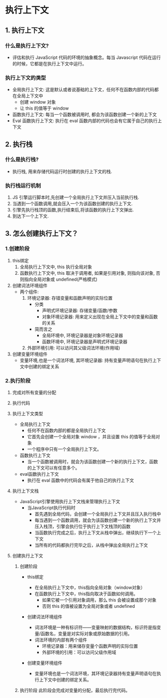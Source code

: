 # 执行上下文

## 1. 执行上下文

### 什么是执行上下文?

- 评估和执行 JavaScript 代码的环境的抽象概念。每当 Javascript 代码在运行的时候，它都是在执行上下文中运行。

### 执行上下文的类型

- 全局执行上下文: 这是默认或者说基础的上下文，任何不在函数内部的代码都在全局上下文中
    - 创建 window 对象
    - 让 this 的值等于 window
- 函数执行上下文: 每当一个函数被调用时, 都会为该函数创建一个新的上下文
- Eval 函数执行上下文: 执行在 eval 函数内部的代码也会有它属于自己的执行上下文

## 2. 执行栈

### 什么是执行栈?

- 执行栈, 用来存储代码运行时创建的执行上下文的栈.

### 执行栈运行机制

1. JS 引擎运行脚本时,先创建一个全局执行上下文并压入当前执行栈.
2. 当遇到一个函数调用,就会压入一个为该函数创建的执行上下文.
3. 引擎先执行栈顶的函数,执行结束后,将该函数的执行上下文弹出.
4. 到达下一个上下文.

## 3. 怎么创建执行上下文？

### 1.创建阶段

1. this绑定
    1. 全局执行上下文中, this 执行全局对象
    2. 函数执行上下文中, this 取决于调用者, 如果是引用对象, 则指向该对象, 否则指向全局对象或 undefined(严格模式)
2. 创建词法环境组件
    - 两个组件:
        1. 环境记录器: 存错变量和函数声明的实际位置
            - 分类
                - 声明式环境记录器: 存储变量/函数/参数
                - 对象环境记录器: 用来定义出现在全局上下文中的变量和函数的关系
            - 简而言之
                - 全局环境中, 环境记录器是对象环境记录器
                - 函数环境中, 环境记录器是声明式环境记录器
        2. 外部环境引用: 可以访问其父级词法环境(作用域)
3. 创建变量环境组件
    - 变量环境,也是一个词法环境, 其环境记录器: 持有变量声明语句在执行上下文中创建的绑定关系

### 2.执行阶段

1. 完成对所有变量的分配
2. 执行代码

1. 执行上下文类型
    - 全局执行上下文
        - 任何不在函数内部的都是全局执行上下文
        - 它首先会创建一个全局对象 window ，并且设置 this 的值等于全局对象
        - 一个程序中只有一个全局执行上下文。
    - 函数执行上下文
        - 当一个函数被调用时，就会为该函数创建一个新的执行上下文，函数的上下文可以有任意多个。
    - eval函数执行上下文
        - 执行在 eval 函数中的代码会有属于他自己的执行上下文

2. 执行上下文栈
    - JavaScript引擎使用执行上下文栈来管理执行上下文
        - 当JavaScript执行代码时
            - 首先遇到全局代码，会创建一个全局执行上下文并且压入执行栈中
            - 每当遇到一个函数调用，就会为该函数创建一个新的执行上下文并压入栈顶，引擎会执行位于执行上下文栈顶的函数
            - 当函数执行完成之后，执行上下文从栈中弹出，继续执行下一个上下文
            - 当所有的代码都执行完毕之后，从栈中弹出全局执行上下文

3. 创建执行上下文
    1. 创建阶段
        - this绑定
            - 在全局执行上下文中，this指向全局对象（window对象）
            - 在函数执行上下文中，this指向取决于函数如何调用。
                - 如果它被一个引用对象调用，那么 this 会被设置成那个对象
                - 否则 this 的值被设置为全局对象或者 undefined

        - 创建词法环境组件
            - 词法环境是一种有标识符——变量映射的数据结构，标识符是指变量/函数名，变量是对实际对象或原始数据的引用。
            - 词法环境的内部有两个组件
                - 环境记录器：用来储存变量个函数声明的实际位置
                - 外部环境的引用：可以访问父级作用域

        - 创建变量环境组件
            - 变量环境也是一个词法环境，其环境记录器持有变量声明语句在执行上下文中创建的绑定关系。

    2. 执行阶段
        此阶段会完成对变量的分配，最后执行完代码。
